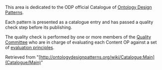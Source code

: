 This area is dedicated to the ODP official Catalogue of  [Ontology Design Patterns](Category/OntologyDesignPattern "Category:OntologyDesignPattern").


Each pattern is presented as a catalogue entry and has passed a quality check step before its publishing. 


The quality check is performed by one or more members of the  [Quality Committee](QualityCommittee "QualityCommittee") who are in charge of evaluating each Content OP against a set of  [evaluation principles](Odp/EvaluationPrinciples "Odp:EvaluationPrinciples").


  






Retrieved from "[http://ontologydesignpatterns.org/wiki/Catalogue:Main](Catalogue/Main)"